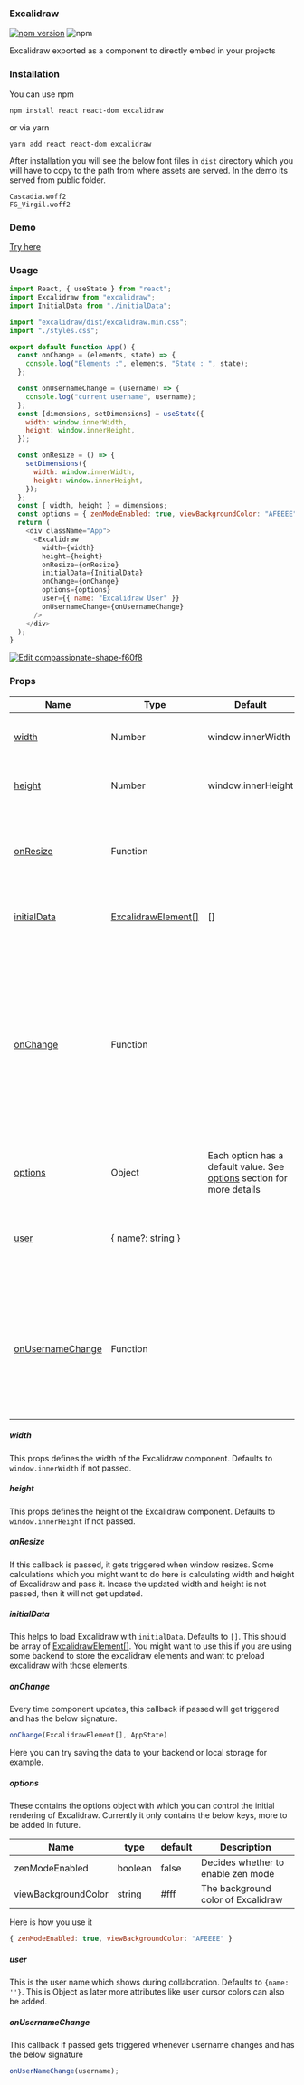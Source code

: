 ### Excalidraw

[![npm version](https://badge.fury.io/js/excalidraw.svg)](https://badge.fury.io/js/excalidraw)
![npm](https://img.shields.io/npm/dw/excalidraw)

Excalidraw exported as a component to directly embed in your projects

### Installation

You can use npm

```
npm install react react-dom excalidraw
```

or via yarn

```cassandraql
yarn add react react-dom excalidraw
```

After installation you will see the below font files in `dist` directory which you will have to copy to the path from where assets are served. In the demo its served from public folder.

```cassandraql
Cascadia.woff2
FG_Virgil.woff2
```

### Demo

[Try here](https://codesandbox.io/s/compassionate-shape-f60f8)

### Usage

```javascript
import React, { useState } from "react";
import Excalidraw from "excalidraw";
import InitialData from "./initialData";

import "excalidraw/dist/excalidraw.min.css";
import "./styles.css";

export default function App() {
  const onChange = (elements, state) => {
    console.log("Elements :", elements, "State : ", state);
  };

  const onUsernameChange = (username) => {
    console.log("current username", username);
  };
  const [dimensions, setDimensions] = useState({
    width: window.innerWidth,
    height: window.innerHeight,
  });

  const onResize = () => {
    setDimensions({
      width: window.innerWidth,
      height: window.innerHeight,
    });
  };
  const { width, height } = dimensions;
  const options = { zenModeEnabled: true, viewBackgroundColor: "AFEEEE" };
  return (
    <div className="App">
      <Excalidraw
        width={width}
        height={height}
        onResize={onResize}
        initialData={InitialData}
        onChange={onChange}
        options={options}
        user={{ name: "Excalidraw User" }}
        onUsernameChange={onUsernameChange}
      />
    </div>
  );
}
```

[![Edit compassionate-shape-f60f8](https://codesandbox.io/static/img/play-codesandbox.svg)](https://codesandbox.io/s/compassionate-shape-f60f8?fontsize=14&hidenavigation=1&theme=dark)

### Props

| Name                                  | Type                                                                                                                                         | Default                                                                           | Description                                                                                                                                                |
| ------------------------------------- | -------------------------------------------------------------------------------------------------------------------------------------------- | --------------------------------------------------------------------------------- | ---------------------------------------------------------------------------------------------------------------------------------------------------------- |
| [width](#width)                       | Number                                                                                                                                       | window.innerWidth                                                                 | The width of Excalidraw component                                                                                                                          |
| [height](#height)                     | Number                                                                                                                                       | window.innerHeight                                                                | The height of Excalidraw component                                                                                                                         |
| [onResize](#onResize)                 | Function                                                                                                                                     |                                                                                   | This callback will be called when window resizes                                                                                                           |
| [initialData](#initialData)           | [ExcalidrawElement[]](https://github.com/excalidraw/excalidraw-embed/blob/58178c388ae577140a1c679b5733f33e3722498a/src/element/types.ts#L44) | []                                                                                | The initial data with which app loads.                                                                                                                     |
| [onChange](#onChange)                 | Function                                                                                                                                     |                                                                                   | This callback is triggered whenever the component updates due to any change. This callback will receive the excalidraw elements and the current app state. |
| [options](#options)                   | Object                                                                                                                                       | Each option has a default value. See [options](#options) section for more details | Options to be passed to Excalidraw                                                                                                                         |
| [user](#user)                         | { name?: string }                                                                                                                            |                                                                                   | User details. The name refers to the name of the user to be shown                                                                                          |
| [onUsernameChange](#onUsernameChange) | Function                                                                                                                                     |                                                                                   | This callback is triggered whenever the username change. This callback receives the username.                                                              |

<a name="width"><a/>

##### width

This props defines the width of the Excalidraw component. Defaults to `window.innerWidth` if not passed.

<a name="height"><a/>

##### height

This props defines the height of the Excalidraw component. Defaults to `window.innerHeight` if not passed.

<a name="onResize"><a/>

##### onResize

If this callback is passed, it gets triggered when window resizes. Some calculations which you might want to do here is calculating width and height of Excalidraw and pass it. Incase the updated width and height is not passed, then it will not get updated.

<a name="initialData"><a/>

##### initialData

This helps to load Excalidraw with `initialData`. Defaults to `[]`.
This should be array of [ExcalidrawElement[]](https://github.com/excalidraw/excalidraw-embed/blob/58178c388ae577140a1c679b5733f33e3722498a/src/element/types.ts#L44). You might want to use this if you are using some backend to store the excalidraw elements and want to preload excalidraw with those elements.

<a name="onChange"><a/>

##### onChange

Every time component updates, this callback if passed will get triggered and has the below signature.

```javascript
onChange(ExcalidrawElement[], AppState)
```

Here you can try saving the data to your backend or local storage for example.

<a name="options"><a/>

##### options

These contains the options object with which you can control the initial rendering of Excalidraw.
Currently it only contains the below keys, more to be added in future.

| Name                | type    | default | Description                        |
| ------------------- | ------- | ------- | ---------------------------------- |
| zenModeEnabled      | boolean | false   | Decides whether to enable zen mode |
| viewBackgroundColor | string  | #fff    | The background color of Excalidraw |

Here is how you use it

```javascript
{ zenModeEnabled: true, viewBackgroundColor: "AFEEEE" }
```

<a name="user"><a/>

##### user

This is the user name which shows during collaboration. Defaults to `{name: ''}`. This is Object as later more attributes like user cursor colors can also be added.

<a name="onUserameChange"><a/>

##### onUsernameChange

This callback if passed gets triggered whenever username changes and has the below signature

```javascript
onUserNameChange(username);
```
